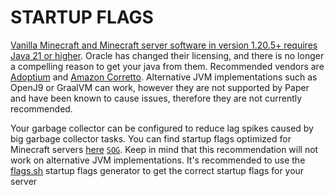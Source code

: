 # STARTUP FLAGS



[Vanilla Minecraft and Minecraft server software in version 1.20.5+ requires Java 21 or higher](https://docs.papermc.io/java-install-update). Oracle has changed their licensing, and there is no longer a compelling reason to get your java from them. Recommended vendors are [Adoptium](https://adoptium.net/) and [Amazon Corretto](https://aws.amazon.com/corretto/). Alternative JVM implementations such as OpenJ9 or GraalVM can work, however they are not supported by Paper and have been known to cause issues, therefore they are not currently recommended.

Your garbage collector can be configured to reduce lag spikes caused by big garbage collector tasks. You can find startup flags optimized for Minecraft servers [here](https://docs.papermc.io/paper/aikars-flags) [`SOG`](https://www.spigotmc.org/threads/guide-server-optimization%E2%9A%A1.283181/). Keep in mind that this recommendation will not work on alternative JVM implementations. It's recommended to use the [flags.sh](https://flags.sh/) startup flags generator to get the correct startup flags for your server
